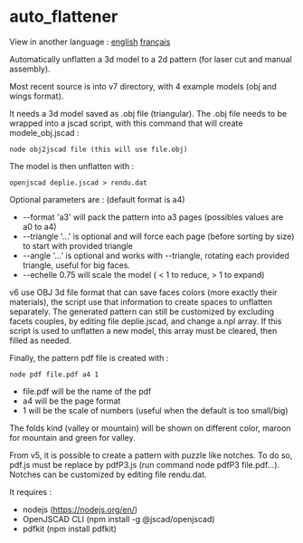 # auto_flattener
View in another language : [english](https://github.com/gilboonet/auto_flattener/blob/master/README.md) [français](https://github.com/gilboonet/auto_flattener/blob/master/README.fr.md)

Automatically unflatten a 3d model to a 2d pattern (for laser cut and manual assembly).

Most recent source is into v7 directory, with 4 example models (obj and wings format).

It needs a 3d model saved as .obj file (triangular). The .obj file needs to be wrapped into a jscad script, with this command that will create modele_obj.jscad :
```
node obj2jscad file (this will use file.obj)
```

The model is then unflatten with :
```
openjscad deplie.jscad > rendu.dat
```
Optional parameters are : (default format is a4)
- --format 'a3' will pack the pattern into a3 pages (possibles values are a0 to a4)
- --triangle '...' is optional and will force each page (before sorting by size) to start with provided triangle
- --angle '...' is optional and works with --triangle, rotating each provided triangle, useful for big faces.
- --echelle 0.75 will scale the model ( < 1 to reduce, > 1 to expand)

v6 use OBJ 3d file format that can save faces colors (more exactly their materials), the script use that information to create spaces to unflatten separately. The generated pattern can still be customized by excluding facets couples, by editing file deplie.jscad, and change a.npl array. If this script is used to unflatten a new model, this array must be cleared, then filled as needed.

Finally, the pattern pdf file is created with :
```
node pdf file.pdf a4 1
```
- file.pdf will be the name of the pdf
- a4 will be the page format
- 1 will be the scale of numbers (useful when the default is too small/big)

The folds kind (valley or mountain) will be shown on different color, maroon for mountain and green for valley.

From v5, it is possible to create a pattern with puzzle like notches. To do so, pdf.js must be replace by pdfP3.js (run command node pdfP3 file.pdf...). Notches can be customized by editing file rendu.dat.

It requires :
- nodejs (https://nodejs.org/en/)
- OpenJSCAD CLI (npm install -g @jscad/openjscad)
- pdfkit (npm install pdfkit)

